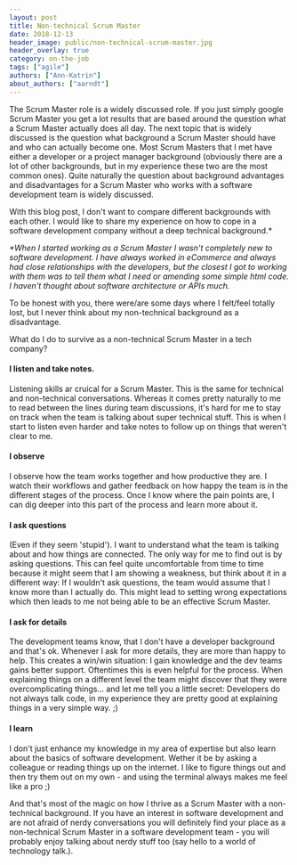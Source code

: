 ```yaml
---
layout: post
title: Non-technical Scrum Master
date: 2018-12-13
header_image: public/non-technical-scrum-master.jpg
header_overlay: true
category: on-the-job
tags: ["agile"]
authors: ["Ann-Katrin"]
about_authors: ["aarndt"]
---
```


The Scrum Master role is a widely discussed role.
If you just simply google Scrum Master you get a lot results that are based around the question what a Scrum Master actually does all day.
The next topic that is widely discussed is the question what background a Scrum Master should have and who can actually become one.
Most Scrum Masters that I met have either a developer or a project manager background (obviously there are a lot of other backgrounds, but in my experience these two are the most common ones).
Quite naturally the question about background advantages and disadvantages for a Scrum Master who works with a software development team is widely discussed.

With this blog post, I don't want to compare different backgrounds with each other.
I would like to share my experience on how to cope in a software development company without a deep technical background.*

_*When I started working as a Scrum Master I wasn't completely new to software development. 
I have always worked in eCommerce and always had close relationships with the developers, but the closest I got to working with them was to tell them what I need or amending some simple html code.
I haven't thought about software architecture or APIs much._

To be honest with you, there were/are some days where I felt/feel totally lost, but I never think about my non-technical background as a disadvantage.

What do I do to survive as a non-technical Scrum Master in a tech company?

#### I listen and take notes.
Listening skills ar cruical for a Scrum Master.
This is the same for technical and non-technical conversations.
Whereas it comes pretty naturally to me to read between the lines during team discussions, it's hard for me to stay on track when the team is talking about super technical stuff.
This is when I start to listen even harder and take notes to follow up on things that weren't clear to me.
#### I observe
I observe how the team works together and how productive they are.
I watch their workflows and gather feedback on how happy the team is in the different stages of the process.
Once I know where the pain points are, I can dig deeper into this part of the process and learn more about it.
#### I ask questions
(Even if they seem 'stupid').
I want to understand what the team is talking about and how things are connected.
The only way for me to find out is by asking questions.
This can feel quite uncomfortable from time to time because it might seem that I am showing a weakness, but think about it in a different way: If I wouldn't ask questions, the team would assume that I know more than I actually do.
This might lead to setting wrong expectations which then leads to me not being able to be an effective Scrum Master.
#### I ask for details
The development teams know, that I don't have a developer background and that's ok.
Whenever I ask for more details, they are more than happy to help.
This creates a win/win situation: I gain knowledge and the dev teams gains better support.
Oftentimes this is even helpful for the process.
When explaining things on a different level the team might discover that they were overcomplicating things... and let me tell you a little secret: Developers do not always talk code, in my experience they are pretty good at explaining things in a very simple way. ;)
#### I learn
I don't just enhance my knowledge in my area of expertise but also learn about the basics of software development.
Wether it be by asking a colleague or reading things up on the internet.
I like to figure things out and then try them out on my own - and using the terminal always makes me feel like a pro ;)



And that's most of the magic on how I thrive as a Scrum Master with a non-technical background.
If you have an interest in software development and are not afraid of nerdy conversations you will definitely find your place as a non-technical Scrum Master in a software development team - you will probably enjoy talking about nerdy stuff too (say hello to a world of technology talk.). 
